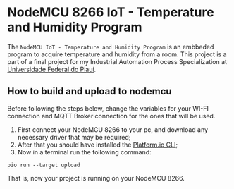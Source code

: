 # NodeMCU 8266 IoT - Temperature and Humidity Program

The `NodeMCU IoT - Temperature and Humidity Program` is an embbeded program to  acquire temperature and humidity from a room. This project is a part of a final
project for my Industrial Automation Process Specialization at [Universidade Federal do Piauí](https://ufpi.br/).

## How to build and upload to nodemcu
Before following the steps below, change the variables for your WI-FI connection and MQTT Broker connection for the ones that will be used.

1. First connect your NodeMCU 8266 to your pc, and download any necessary driver that may be required;
2. After that you should have installed the [Platform.io CLI](https://platformio.org/);
3. Now in a terminal run the following command:
```
pio run --target upload
```

That is, now your project is running on your NodeMCU 8266.